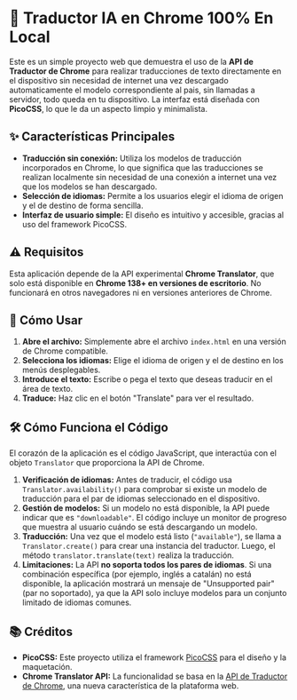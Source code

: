 # 🤖 Traductor IA en Chrome 100% En Local

Este es un simple proyecto web que demuestra el uso de la **API de Traductor de Chrome** para realizar traducciones de texto directamente en el dispositivo sin necesidad de internet una vez descargado automaticamente el modelo correspondiente al pais, sin llamadas a servidor, todo queda en tu dispositivo. La interfaz está diseñada con **PicoCSS**, lo que le da un aspecto limpio y minimalista.

## ✨ Características Principales

  * **Traducción sin conexión:** Utiliza los modelos de traducción incorporados en Chrome, lo que significa que las traducciones se realizan localmente sin necesidad de una conexión a internet una vez que los modelos se han descargado.
  * **Selección de idiomas:** Permite a los usuarios elegir el idioma de origen y el de destino de forma sencilla.
  * **Interfaz de usuario simple:** El diseño es intuitivo y accesible, gracias al uso del framework PicoCSS.

## ⚠️ Requisitos

Esta aplicación depende de la API experimental **Chrome Translator**, que solo está disponible en **Chrome 138+ en versiones de escritorio**. No funcionará en otros navegadores ni en versiones anteriores de Chrome.

## 🚀 Cómo Usar

1.  **Abre el archivo:** Simplemente abre el archivo `index.html` en una versión de Chrome compatible.
2.  **Selecciona los idiomas:** Elige el idioma de origen y el de destino en los menús desplegables.
3.  **Introduce el texto:** Escribe o pega el texto que deseas traducir en el área de texto.
4.  **Traduce:** Haz clic en el botón "Translate" para ver el resultado.

## 🛠️ Cómo Funciona el Código

El corazón de la aplicación es el código JavaScript, que interactúa con el objeto `Translator` que proporciona la API de Chrome.

1.  **Verificación de idiomas:** Antes de traducir, el código usa `Translator.availability()` para comprobar si existe un modelo de traducción para el par de idiomas seleccionado en el dispositivo.
2.  **Gestión de modelos:** Si un modelo no está disponible, la API puede indicar que es `"downloadable"`. El código incluye un monitor de progreso que muestra al usuario cuándo se está descargando un modelo.
3.  **Traducción:** Una vez que el modelo está listo (`"available"`), se llama a `Translator.create()` para crear una instancia del traductor. Luego, el método `translator.translate(text)` realiza la traducción.
4.  **Limitaciones:** La API **no soporta todos los pares de idiomas**. Si una combinación específica (por ejemplo, inglés a catalán) no está disponible, la aplicación mostrará un mensaje de "Unsupported pair" (par no soportado), ya que la API solo incluye modelos para un conjunto limitado de idiomas comunes.

## 📚 Créditos

  * **PicoCSS:** Este proyecto utiliza el framework [PicoCSS](https://picocss.com/) para el diseño y la maquetación.
  * **Chrome Translator API:** La funcionalidad se basa en la [API de Traductor de Chrome](https://www.google.com/search?q=https://developer.chrome.com/docs/web-platform/translator-api), una nueva característica de la plataforma web.
